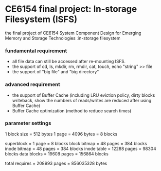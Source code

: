 # CE6154 final project: In-storage Filesystem (ISFS)
the final project of CE6154 System Component Design for Emerging Memory and Storage Technologies
:in-storage filesystem

### fundamental requirement
- all file data can still be accessed after re-mounting ISFS.
- the support of cd, ls, mkdir, rm, rmdir, cat, touch, echo "string" >> file
- the support of "big file" and "big directory"

### advanced requirement
- the support of Buffer Cache (including LRU eviction policy, dirty blocks writeback, show the numbers of reads/writes are reduced after using Buffer Cache)
- Buffer Cache optimization (method to reduce search times)

### parameter settings
1 block size = 512 bytes
1 page = 4096 bytes = 8 blocks

superblock = 1 page = 8 blocks
block bitmap = 48 pages = 384 blocks
inode bitmap = 48 pages = 384 blocks
inode table = 12288 pages = 98304 blocks
data blocks = 19608 pages = 156864 blocks

total requires = 208993 pages = 856035328 bytes

### 
